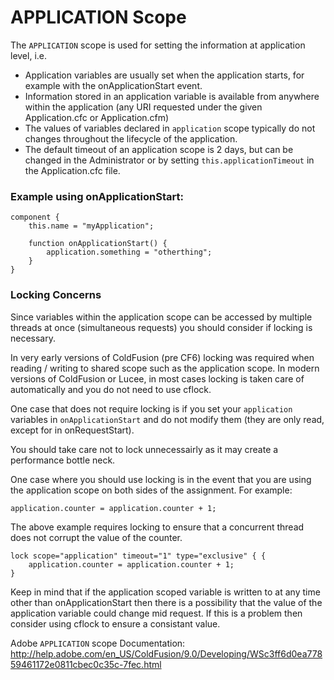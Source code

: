 # APPLICATION Scope

The `APPLICATION` scope is used for setting the information at application level, i.e. 

* Application variables are usually set when the application starts, for example with the onApplicationStart event. 
* Information stored in an application variable is available from anywhere within the application (any URI requested under the given Application.cfc or Application.cfm)
* The values of variables declared in `application` scope typically do not changes throughout the lifecycle of the application.
* The default timeout of an application scope is 2 days, but can be changed in the Administrator or by setting `this.applicationTimeout` in the Application.cfc file.


### Example using onApplicationStart:

	component {
		this.name = "myApplication";

		function onApplicationStart() {
			application.something = "otherthing";
		}
	}

### Locking Concerns

Since variables within the application scope can be accessed by multiple threads at once (simultaneous requests) you should consider if locking is necessary.

In very early versions of ColdFusion (pre CF6) locking was required when reading / writing to shared scope such as the application scope. In modern versions of ColdFusion or Lucee, in most cases locking is taken care of automatically and you do not need to use cflock. 

One case that does not require locking is if you set your `application` variables in `onApplicationStart` and do not modify them (they are only read, except for in onRequestStart).

You should take care not to lock unnecessairly as it may create a performance bottle neck.

One case where you should use locking is in the event that you are using the application scope on both sides of the assignment. For example:

	application.counter = application.counter + 1;

The above example requires locking to ensure that a concurrent thread does not corrupt the value of the counter.

	lock scope="application" timeout="1" type="exclusive" { {
		application.counter = application.counter + 1;
	}

Keep in mind that if the application scoped variable is written to at any time other than onApplicationStart then there is a possibility that the value of the application variable could change mid request. If this is a problem then consider using cflock to ensure a consistant value. 

Adobe `APPLICATION` scope Documentation: http://help.adobe.com/en_US/ColdFusion/9.0/Developing/WSc3ff6d0ea77859461172e0811cbec0c35c-7fec.html
